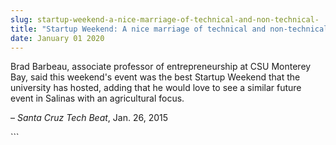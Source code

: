 ```yaml
---
slug: startup-weekend-a-nice-marriage-of-technical-and-non-technical-
title: "Startup Weekend: A nice marriage of technical and non-technical "
date: January 01 2020
---
```


 
<p>
  Brad Barbeau, associate professor of entrepreneurship at CSU Monterey Bay,
  said this weekend's event was the best Startup Weekend that the university has
  hosted, adding that he would love to see a similar future event in Salinas
  with an agricultural focus.
</p>
<p>– <em>Santa Cruz Tech Beat</em>, Jan. 26, 2015</p>
```

